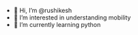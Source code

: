 - 👋 Hi, I’m @rushikesh
- 👀 I’m interested in understanding mobility
- 🌱 I’m currently learning python

<!---
rushikesh5887/rushikesh5887 is a ✨ special ✨ repository because its `README.md` (this file) appears on your GitHub profile.
You can click the Preview link to take a look at your changes.
--->
